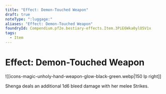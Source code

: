 ```yaml
---
title: "Effect: Demon-Touched Weapon"
draft: true
noteType: ":luggage:"
aliases: "Effect: Demon-Touched Weapon"
foundryId: Compendium.pf2e.bestiary-effects.Item.3PiE6Wka0ylO5V1x
tags:
  - Item
---
```


# Effect: Demon-Touched Weapon
![[icons-magic-unholy-hand-weapon-glow-black-green.webp|150 lp right]]

Shenga deals an additional 1d6 bleed damage with her melee Strikes.
